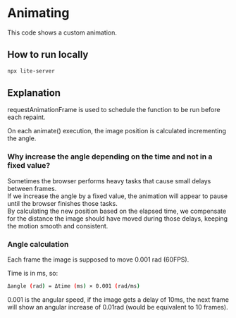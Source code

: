 # Animating

This code shows a custom animation.

## How to run locally
```bash
npx lite-server
```

## Explanation

requestAnimationFrame is used to schedule the function to be run before each repaint.

On each animate() execution, the image position is calculated incrementing the angle.

### Why increase the angle depending on the time and not in a fixed value?

Sometimes the browser performs heavy tasks that cause small delays between frames.  
If we increase the angle by a fixed value, the animation will appear to pause until the browser finishes those tasks.  
By calculating the new position based on the elapsed time, we compensate for the distance the image should have moved during those delays, keeping the motion smooth and consistent.

### Angle calculation

Each frame the image is supposed to move 0.001 rad (60FPS).

Time is in ms, so:

```bash
Δangle (rad) = Δtime (ms) × 0.001 (rad/ms)
```
0.001 is the angular speed, if the image gets a delay of 10ms, the next frame will show an angular increase of 0.01rad (would be equivalent to 10 frames).